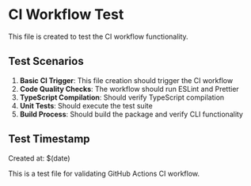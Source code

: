 # CI Workflow Test

This file is created to test the CI workflow functionality.

## Test Scenarios

1. **Basic CI Trigger**: This file creation should trigger the CI workflow
2. **Code Quality Checks**: The workflow should run ESLint and Prettier
3. **TypeScript Compilation**: Should verify TypeScript compilation
4. **Unit Tests**: Should execute the test suite
5. **Build Process**: Should build the package and verify CLI functionality

## Test Timestamp

Created at: $(date)

This is a test file for validating GitHub Actions CI workflow.